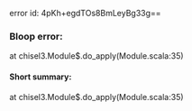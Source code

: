 error id: 4pKh+egdTOs8BmLeyBg33g==
### Bloop error:

at chisel3.Module$.do_apply(Module.scala:35)
#### Short summary: 

at chisel3.Module$.do_apply(Module.scala:35)